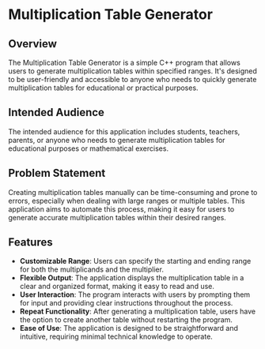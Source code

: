 # Multiplication Table Generator

## Overview
The Multiplication Table Generator is a simple C++ program that allows users to generate multiplication tables within specified ranges. It's designed to be user-friendly and accessible to anyone who needs to quickly generate multiplication tables for educational or practical purposes.

## Intended Audience
The intended audience for this application includes students, teachers, parents, or anyone who needs to generate multiplication tables for educational purposes or mathematical exercises.

## Problem Statement
Creating multiplication tables manually can be time-consuming and prone to errors, especially when dealing with large ranges or multiple tables. This application aims to automate this process, making it easy for users to generate accurate multiplication tables within their desired ranges.

## Features
- **Customizable Range**: Users can specify the starting and ending range for both the multiplicands and the multiplier.
- **Flexible Output**: The application displays the multiplication table in a clear and organized format, making it easy to read and use.
- **User Interaction**: The program interacts with users by prompting them for input and providing clear instructions throughout the process.
- **Repeat Functionality**: After generating a multiplication table, users have the option to create another table without restarting the program.
- **Ease of Use**: The application is designed to be straightforward and intuitive, requiring minimal technical knowledge to operate.
